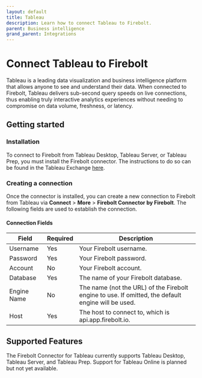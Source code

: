 ```yaml
---
layout: default
title: Tableau
description: Learn how to connect Tableau to Firebolt.
parent: Business intelligence
grand_parent: Integrations
---
```


# Connect Tableau to Firebolt

Tableau is a leading data visualization and business intelligence platform that allows anyone to see and understand their data. When connected to Firebolt, Tableau delivers sub-second query speeds on live connections, thus enabling truly interactive analytics experiences without needing to compromise on data volume, freshness, or latency.
  
## Getting started
  
### Installation

To connect to Firebolt from Tableau Desktop, Tableau Server, or Tableau Prep, you must install the Firebolt connector. The instructions to do so can be found in the Tableau Exchange [here](https://exchange.tableau.com/products/650).
  
### Creating a connection

Once the connector is installed, you can create a new connection to Firebolt from Tableau via **Connect** > **More** > **Firebolt Connector by Firebolt**. The following fields are used to establish the connection.

#### Connection Fields

| Field       | Required | Description                                                                                        |
|-------------|----------|----------------------------------------------------------------------------------------------------|
| Username    | Yes      | Your Firebolt username.                                                                            |
| Password    | Yes      | Your Firebolt password.                                                                            |
| Account     | No       | Your Firebolt account.                                                                             |
| Database    | Yes      | The name of your Firebolt database.                                                                |
| Engine Name | No       | The name (not the URL) of the Firebolt engine to use. If omitted, the default engine will be used. |
| Host        | Yes      | The host to connect to, which is api.app.firebolt.io.                                              |


## Supported Features

The Firebolt Connector for Tableau currently supports Tableau Desktop, Tableau Server, and Tableau Prep. Support for Tableau Online is planned but not yet available.
